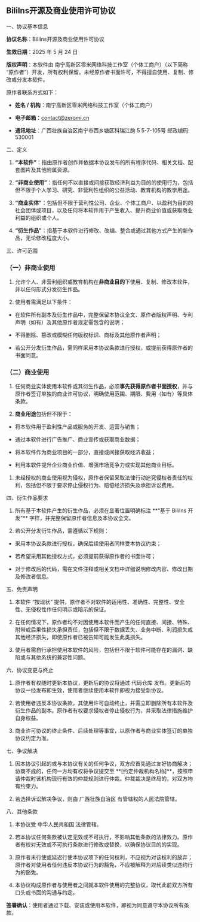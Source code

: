 ## BiliIns开源及商业使用许可协议





一、协议基本信息


**协议名称**：BiliIns开源及商业使用许可协议

**生效日期**：2025 年 5 月 24 日

**版权声明**：本软件由 南宁高新区零米网络科技工作室（个体工商户）（以下简称 “原作者”）开发，所有权利保留。未经原作者书面许可，不得擅自使用、复制、修改或分发本软件。


原作者联系方式如下：


*   **姓名 / 机构**：南宁高新区零米网络科技工作室（个体工商户）


*   **电子邮箱**：contact@zeromi.cn


*   **通讯地址**：广西壮族自治区南宁市西乡塘区科瑞江韵 5 5-7-105号 邮政编码: 530001


二、定义


1.  **“本软件”**：指由原作者创作并依据本协议发布的所有程序代码、相关文档、配套图片及其他附属资源。

2.  **“非商业使用”**：指任何不以直接或间接获取经济利益为目的的使用行为，包括但不限于个人学习、研究、非营利性组织的公益活动、教育机构的教学用途。

3.  **“商业实体”**：包括但不限于营利性公司、企业、个体工商户、以盈利为目的的社会团体或项目，以及任何将本软件用于产生收入、提升商业价值或获取商业利益的组织或个人。

4.  **“衍生作品”**：指基于本软件进行修改、改编、整合或通过其他方式产生的新作品，无论修改程度大小。


三、许可范围



### （一）非商业使用&#xA;


1.  允许个人、非营利组织或教育机构在**非商业目的**下使用、复制、修改本软件，并以任何形式分发衍生作品。


2.  使用者需满足以下条件：


*   在软件所有副本及衍生作品中，完整保留本协议全文、原作者版权声明、专利声明（如有）及其他原作者规定需包含的说明；


*   不得删除、篡改或模糊任何版权标识、商标及其他原作者声明；


*   若公开分发衍生作品，需同样采用本协议条款进行授权，或提前获得原作者的书面同意。


### （二）商业使用&#xA;



1.  任何商业实体使用本软件或其衍生作品，必须**事先获得原作者书面授权**，并与原作者签订单独的商业许可协议，明确使用范围、期限、费用（如有）等具体条款。


2.  **商业用途**包括但不限于：


*   将本软件用于盈利性产品或服务的开发、运营与销售；


*   通过本软件进行广告推广、商业宣传或获取商业数据；


*   将本软件作为商业项目的一部分，直接或间接获取经济收益；


*   利用本软件提升企业商业价值、增强市场竞争力或实现其他商业目标。


1.  未经授权的商业使用视为侵权，原作者保留采取法律行动追究侵权者责任的权利，包括但不限于要求停止侵权行为、赔偿经济损失及承担诉讼费用。


四、衍生作品要求





1.  所有基于本软件产生的衍生作品，必须在显著位置明确标注 \*\*“基于 BiliIns 开发”\*\* 字样，并完整保留原作者信息及本协议全文。


2.  若公开分发衍生作品，需遵循以下规则：


*   采用本协议条款进行授权，确保后续使用者同样受本协议约束；


*   若希望采用其他授权方式，必须提前获得原作者的书面许可；


*   对于修改后的代码，需在文件注释或相关文档中详细说明修改内容、修改日期及修改者信息。


五、免责声明





1.  本软件 “按现状” 提供，原作者不对软件的适用性、准确性、完整性、安全性、无侵权性作任何明示或暗示的保证。


2.  在任何情况下，原作者均不对因使用本软件而产生的任何直接、间接、特殊、附带或后果性损失承担责任，包括但不限于数据丢失、业务中断、利润损失或其他经济损失，即使原作者已被告知可能发生此类损失。


3.  使用者需自行承担使用本软件的风险，包括但不限于软件可能存在的漏洞、缺陷或与其他系统的兼容性问题。


六、协议变更与终止





1.  原作者有权随时更新本协议，更新后的协议将通过 代码仓库 发布。更新后的协议一经发布即生效，使用者继续使用本软件即视为接受新协议。


2.  若使用者违反本协议条款，其使用许可自动终止，并需立即删除所有本软件及衍生作品的副本。原作者有权要求侵权者停止侵权行为，并采取法律措施维护自身权益。


3.  商业许可协议的终止条件、后续处理等事宜，以原作者与商业实体签订的单独协议约定为准。


七、争议解决





1.  因本协议引起的或与本协议有关的任何争议，双方应首先通过友好协商解决；协商不成的，任何一方均有权将争议提交至 \*\*\[约定仲裁机构名称]\*\*，按照申请仲裁时该机构现行有效的仲裁规则进行仲裁。仲裁裁决是终局的，对双方均有约束力。


2.  若选择诉讼解决争议，则由 广西壮族自治区 有管辖权的人民法院管辖。


八、其他条款





1.  本协议受 中华人民共和国 法律管辖。


2.  若本协议任何条款被认定无效或不可执行，不影响其他条款的法律效力。原作者有权对无效或不可执行条款进行修改或替换，以确保协议目的的实现。


3.  原作者未行使或延迟行使本协议项下的任何权利，不应视为对该权利的放弃；原作者对使用者任何违反本协议行为的豁免，不应被解释为对后续类似违约行为的豁免。


4.  本协议构成原作者与使用者之间就本软件使用的完整协议，取代此前双方所有口头或书面的沟通与约定。


**签署确认**：使用者通过下载、安装或使用本软件，即视为同意遵守本协议所有条款。
